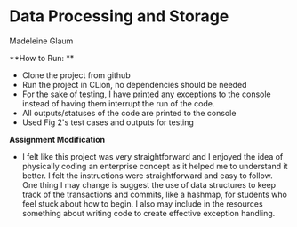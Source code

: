 # Data Processing and Storage
Madeleine Glaum 

**How to Run: **
- Clone the project from github
- Run the project in CLion, no dependencies should be needed 
- For the sake of testing, I have printed any exceptions to the console instead of having them interrupt the run of the code.
- All outputs/statuses of the code are printed to the console
- Used Fig 2's test cases and outputs for testing

**Assignment Modification** 
- I felt like this project was very straightforward and I enjoyed the idea of physically coding an enterprise concept as it helped me to understand it better. I felt the instructions were straightforward and easy to follow. One thing I may change is suggest the use of data structures to keep track of the transactions and commits, like a hashmap, for students who feel stuck about how to begin. I also may include in the resources something about writing code to create effective exception handling. 

